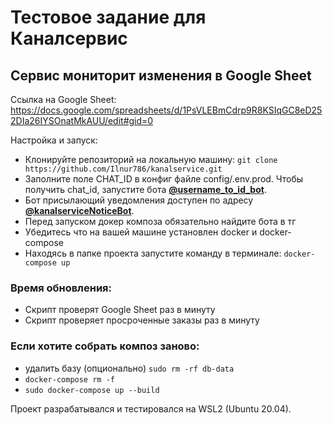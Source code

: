 # Тестовое задание для Каналсервис

## Сервис мониторит изменения в Google Sheet

Ссылка на Google Sheet: https://docs.google.com/spreadsheets/d/1PsVLEBmCdrp9R8KSIqGC8eD252DIa26IYSOnatMkAUU/edit#gid=0

Настройка и запуск:
* Клонируйте репозиторий на локальную машину: `git clone https://github.com/Ilnur786/kanalservice.git`
* Заполните поле CHAT_ID в конфиг файле config/.env.prod. Чтобы получить chat_id, запустите бота 
**[@username_to_id_bot](https://t.me/username_to_id_bot)**.
* Бот присылающий уведомления доступен по адресу 
**[@kanalserviceNoticeBot](https://t.me/kanalserviceNoticeBot)**.
* Перед запуском докер композа обязательно найдите бота в тг
* Убедитесь что на вашей машине установлен docker и docker-compose
* Находясь в папке проекта запустите команду в терминале: `docker-compose up`

### Время обновления:
- Скрипт проверят Google Sheet раз в минуту
- Скрипт проверяет просроченные заказы раз в минуту

### Если хотите собрать композ заново:
- удалить базу (опционально) `sudo rm -rf db-data`
- `docker-compose rm -f`
- `sudo docker-compose up --build`

Проект разрабатывался и тестировался на WSL2 (Ubuntu 20.04).


